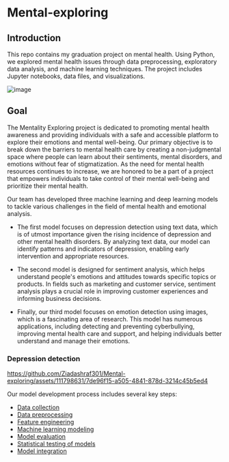 # Mental-exploring
## Introduction
This repo contains my graduation project on mental health. Using Python, we explored mental health issues through data preprocessing, exploratory data analysis, and machine learning techniques. The project includes Jupyter notebooks, data files, and visualizations. 

![image](https://github.com/Ziadashraf301/Mental-exploring/assets/111798631/bd3fd80e-b057-49f8-a61b-e4cc9dfe1cff)


## Goal
The Mentality Exploring project is dedicated to promoting mental health awareness and providing individuals with a safe and accessible platform to explore their emotions and mental well-being. Our primary objective is to break down the barriers to mental health care by creating a non-judgmental space where people can learn about their sentiments, mental disorders, and emotions without fear of stigmatization. As the need for mental health resources continues to increase, we are honored to be a part of a project that empowers individuals to take control of their mental well-being and prioritize their mental health.

Our team has developed three machine learning and deep learning models to tackle various challenges in the field of mental health and emotional analysis.

- The first model focuses on depression detection using text data, which is of utmost importance given the rising incidence of depression and other mental health disorders. By analyzing text data, our model can identify patterns and indicators of depression, enabling early intervention and appropriate resources.

- The second model is designed for sentiment analysis, which helps understand people's emotions and attitudes towards specific topics or products. In fields such as marketing and customer service, sentiment analysis plays a crucial role in improving customer experiences and informing business decisions.

- Finally, our third model focuses on emotion detection using images, which is a fascinating area of research. This model has numerous applications, including detecting and preventing cyberbullying, improving mental health care and support, and helping individuals better understand and manage their emotions.

### Depression detection


https://github.com/Ziadashraf301/Mental-exploring/assets/111798631/7de96f15-a505-4841-878d-3214c45b5ed4

Our model development process includes several key steps:

- [Data collection](https://github.com/Ziadashraf301/Mental-exploring/blob/main/Depression%20detection/Data%20collection%20and%20preprocessing.ipynb)
- [Data preprocessing](https://github.com/Ziadashraf301/Mental-exploring/blob/main/Depression%20detection/data_collection_and_preprocessing.py)
- [Feature engineering](https://github.com/Ziadashraf301/Mental-exploring/blob/main/Depression%20detection/Models.ipynb)
- [Machine learning modeling](https://github.com/Ziadashraf301/Mental-exploring/blob/main/Depression%20detection/Models.ipynb)
- [Model evaluation](https://github.com/Ziadashraf301/Mental-exploring/blob/main/Depression%20detection/Models.ipynb)
- [Statistical testing of models](https://github.com/Ziadashraf301/Mental-exploring/blob/main/Depression%20detection/Test_models_statistically.ipynb)
- [Model integration](https://github.com/Ziadashraf301/Mental-exploring/blob/main/Depression%20detection/model_data_pipline.py)


